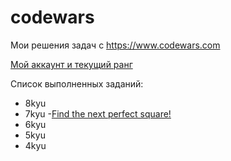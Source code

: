 # codewars
Мои решения задач с https://www.codewars.com

[Мой аккаунт и текущий ранг](https://www.codewars.com/users/redmachine1)

Список выполненных заданий:

- 8kyu
- 7kyu
 -[Find the next perfect square!](codewars/solutions/7kyu/Find_the_next_perfect_square/)
- 6kyu
- 5kyu
- 4kyu


